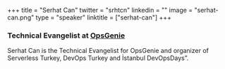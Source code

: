 +++
title = "Serhat Can"
twitter = "srhtcn"
linkedin = ""
image = "serhat-can.png"
type = "speaker"
linktitle = ["serhat-can"]
+++

<h3>Technical Evangelist at <a href="https://www.opsgenie.com/" target="_blank">OpsGenie</a></h3>

<p>Serhat Can is the Technical Evangelist for OpsGenie and organizer of Serverless Turkey, DevOps Turkey and İstanbul DevOpsDays”.</p>

<!-- Facebook Pixel Code -->
<script>
 !function(f,b,e,v,n,t,s)
 {if(f.fbq)return;n=f.fbq=function(){n.callMethod?
 n.callMethod.apply(n,arguments):n.queue.push(arguments)};
 if(!f._fbq)f._fbq=n;n.push=n;n.loaded=!0;n.version='2.0';
 n.queue=[];t=b.createElement(e);t.async=!0;
 t.src=v;s=b.getElementsByTagName(e)[0];
 s.parentNode.insertBefore(t,s)}(window, document,'script',
 'https://connect.facebook.net/en_US/fbevents.js');
 fbq('init', '627303307635674');
 fbq('track', 'PageView');
</script>
<noscript><img height="1" width="1" style="display:none"
 src="https://www.facebook.com/tr?id=627303307635674&ev=PageView&noscript=1"
/></noscript>
<!-- End Facebook Pixel Code -->
